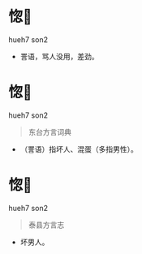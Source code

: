# 惚𪨊
hueh7 son2
- 詈语，骂人没用，差劲。

# 惚𪨊
hueh7 son2
> 东台方言词典
- （詈语）指坏人、混蛋（多指男性）。

# 惚𪨊
hueh7 son2
> 泰县方言志
- 坏男人。
